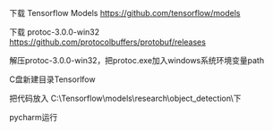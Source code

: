 下载 Tensorflow Models https://github.com/tensorflow/models

下载 protoc-3.0.0-win32 https://github.com/protocolbuffers/protobuf/releases

解压protoc-3.0.0-win32，把protoc.exe加入windows系统环境变量path

C盘新建目录Tensorlfow

把代码放入 C:\Tensorflow\models\research\object_detection\下

pycharm运行
